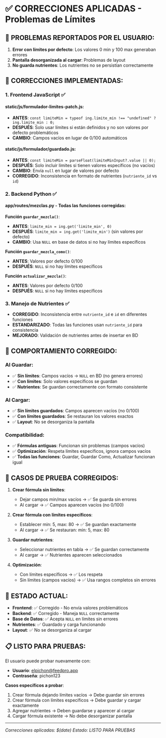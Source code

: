 # ✅ CORRECCIONES APLICADAS - Problemas de Límites

## 🐛 PROBLEMAS REPORTADOS POR EL USUARIO:
1. **Error con límites por defecto**: Los valores 0 min y 100 max generaban errores
2. **Pantalla desorganizada al cargar**: Problemas de layout
3. **No guarda nutrientes**: Los nutrientes no se persistían correctamente

## 🔧 CORRECCIONES IMPLEMENTADAS:

### 1. Frontend JavaScript ✅

#### **static/js/formulador-limites-patch.js**:
- **ANTES**: `const limiteMin = typeof ing.limite_min !== "undefined" ? ing.limite_min : 0;`
- **DESPUÉS**: Solo usar límites si están definidos y no son valores por defecto problemáticos
- **CAMBIO**: Campos vacíos en lugar de 0/100 automáticos

#### **static/js/formulador/guardado.js**:
- **ANTES**: `const limiteMin = parseFloat(limiteMinInput?.value || 0);`
- **DESPUÉS**: Solo incluir límites si tienen valores específicos (no vacíos)
- **CAMBIO**: Envía `null` en lugar de valores por defecto
- **CORREGIDO**: Inconsistencia en formato de nutrientes (`nutriente_id` vs `id`)

### 2. Backend Python ✅

#### **app/routes/mezclas.py** - Todas las funciones corregidas:

**Función `guardar_mezcla()`**:
- **ANTES**: `limite_min = ing.get('limite_min', 0)`
- **DESPUÉS**: `limite_min = ing.get('limite_min')` (sin valores por defecto)
- **CAMBIO**: Usa `NULL` en base de datos si no hay límites específicos

**Función `guardar_mezcla_como()`**:
- **ANTES**: Valores por defecto 0/100
- **DESPUÉS**: `NULL` si no hay límites específicos

**Función `actualizar_mezcla()`**:
- **ANTES**: Valores por defecto 0/100
- **DESPUÉS**: `NULL` si no hay límites específicos

### 3. Manejo de Nutrientes ✅
- **CORREGIDO**: Inconsistencia entre `nutriente_id` e `id` en diferentes funciones
- **ESTANDARIZADO**: Todas las funciones usan `nutriente_id` para consistencia
- **MEJORADO**: Validación de nutrientes antes de insertar en BD

## 🎯 COMPORTAMIENTO CORREGIDO:

### Al Guardar:
- ✅ **Sin límites**: Campos vacíos → `NULL` en BD (no genera errores)
- ✅ **Con límites**: Solo valores específicos se guardan
- ✅ **Nutrientes**: Se guardan correctamente con formato consistente

### Al Cargar:
- ✅ **Sin límites guardados**: Campos aparecen vacíos (no 0/100)
- ✅ **Con límites guardados**: Se restauran los valores exactos
- ✅ **Layout**: No se desorganiza la pantalla

### Compatibilidad:
- ✅ **Fórmulas antiguas**: Funcionan sin problemas (campos vacíos)
- ✅ **Optimización**: Respeta límites específicos, ignora campos vacíos
- ✅ **Todas las funciones**: Guardar, Guardar Como, Actualizar funcionan igual

## 🧪 CASOS DE PRUEBA CORREGIDOS:

1. **Crear fórmula sin límites**:
   - Dejar campos min/max vacíos → ✅ Se guarda sin errores
   - Al cargar → ✅ Campos aparecen vacíos (no 0/100)

2. **Crear fórmula con límites específicos**:
   - Establecer min: 5, max: 80 → ✅ Se guardan exactamente
   - Al cargar → ✅ Se restauran: min: 5, max: 80

3. **Guardar nutrientes**:
   - Seleccionar nutrientes en tabla → ✅ Se guardan correctamente
   - Al cargar → ✅ Nutrientes aparecen seleccionados

4. **Optimización**:
   - Con límites específicos → ✅ Los respeta
   - Sin límites (campos vacíos) → ✅ Usa rangos completos sin errores

## 🚀 ESTADO ACTUAL:
- **Frontend**: ✅ Corregido - No envía valores problemáticos
- **Backend**: ✅ Corregido - Maneja `NULL` correctamente
- **Base de Datos**: ✅ Acepta `NULL` en límites sin errores
- **Nutrientes**: ✅ Guardado y carga funcionando
- **Layout**: ✅ No se desorganiza al cargar

## 📋 LISTO PARA PRUEBAS:
El usuario puede probar nuevamente con:
- **Usuario**: elpichon@feedpro.app
- **Contraseña**: pichon123

**Casos específicos a probar**:
1. Crear fórmula dejando límites vacíos → Debe guardar sin errores
2. Crear fórmula con límites específicos → Debe guardar y cargar exactamente
3. Agregar nutrientes → Deben guardarse y aparecer al cargar
4. Cargar fórmula existente → No debe desorganizar pantalla

---
*Correcciones aplicadas: $(date)*
*Estado: LISTO PARA PRUEBAS*
